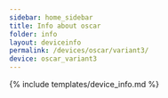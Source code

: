 ```yaml
---
sidebar: home_sidebar
title: Info about oscar
folder: info
layout: deviceinfo
permalink: /devices/oscar/variant3/
device: oscar_variant3
---
```

{% include templates/device_info.md %}
